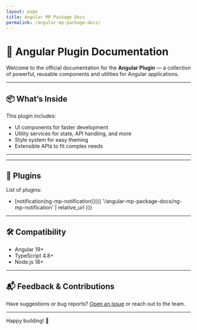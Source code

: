 ```yaml
---
layout: page
title: Angular MP Package Docs
permalink: /angular-mp-package-docs/
---
```

# 🧩 Angular Plugin Documentation

Welcome to the official documentation for the **Angular Plugin** — a collection of powerful, reusable components and utilities for Angular applications.

---


## 📦 What’s Inside

This plugin includes:

- UI components for faster development
- Utility services for state, API handling, and more
- Style system for easy theming
- Extensible APIs to fit complex needs

---

---


## 🧩 Plugins

List of plugins:

- [notification(ng-mp-notification)]({{ '/angular-mp-package-docs/ng-mp-notification' | relative_url }})

---


## 🛠 Compatibility

- Angular 19+
- TypeScript 4.8+
- Node.js 18+

---

## 📬 Feedback & Contributions

Have suggestions or bug reports? [Open an issue](https://github.com/your-org/your-angular-plugin/issues) or reach out to the team.

---

Happy building! 🚀
